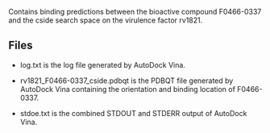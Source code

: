 Contains binding predictions between the bioactive compound F0466-0337 and the cside search space on the virulence factor rv1821.

## Files

- log.txt is the log file generated by AutoDock Vina.

- rv1821_F0466-0337_cside.pdbqt is the PDBQT file generated by AutoDock Vina containing the orientation and binding location of F0466-0337.

- stdoe.txt is the combined STDOUT and STDERR output of AutoDock Vina.

